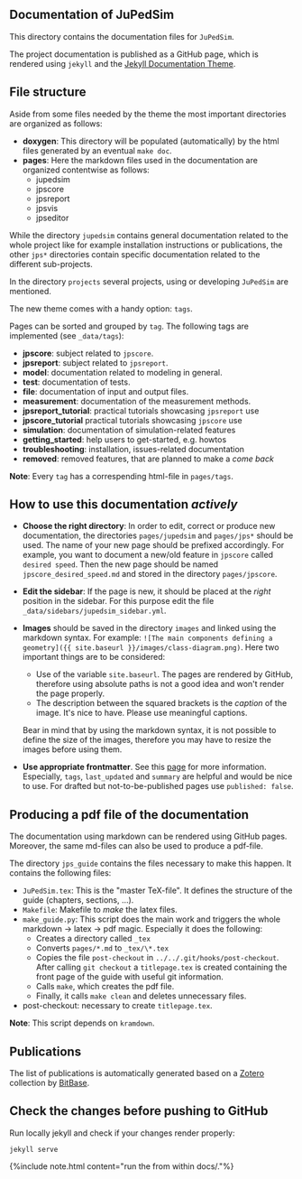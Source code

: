 ## Documentation of JuPedSim
This directory contains the documentation files for `JuPedSim`.

The project documentation is published as a GitHub page, which is rendered using `jekyll` and the [Jekyll Documentation Theme](https://idratherbewriting.com/documentation-theme-jekyll/).


## File structure

Aside from some files needed by the theme the most important directories are organized as follows:

- **doxygen**: This directory will be populated (automatically) by the html files generated by an eventual `make doc`.
- **pages**: Here the markdown files used in the documentation are organized contentwise as follows:
   - jupedsim
   - jpscore
   - jpsreport
   - jpsvis
   - jpseditor

While the directory `jupedsim` contains general documentation related to the whole project like for example installation instructions or publications,
the other `jps*` directories contain specific documentation related to the different sub-projects.

In the directory `projects` several projects, using or developing `JuPedSim` are mentioned.

The new theme comes with a handy option: `tags`.

Pages can be sorted and grouped by `tag`. The following tags are implemented (see `_data/tags`):
  - **jpscore**: subject related to `jpscore`.
  - **jpsreport**: subject related to `jpsreport`.
  - **model**: documentation related to modeling in general.
  - **test**: documentation of tests.
  - **file**: documentation of input and output files.
  - **measurement**: documentation of the measurement methods.
  - **jpsreport_tutorial**: practical tutorials showcasing `jpsreport` use
  - **jpscore_tutorial** practical tutorials showcasing `jpscore` use
  - **simulation**: documentation of simulation-related features
  - **getting_started**: help users to get-started, e.g. howtos
  - **troubleshooting**: installation, issues-related documentation
  - **removed**: removed features, that are planned to make a *come back*

**Note**: Every `tag` has a correspending html-file in `pages/tags`.

## How to use this documentation *actively*

- **Choose the right directory**: In order to edit, correct or produce new documentation,
  the directories `pages/jupedsim` and `pages/jps*` should be used. The name of your new page should be prefixed accordingly.
  For example, you want to document a new/old feature in `jpscore` called `desired speed`.
  Then the new page should be named `jpscore_desired_speed.md` and stored in the directory `pages/jpscore`.

- **Edit the sidebar**: If the page is new, it should be placed at the *right* position in the sidebar.
  For this purpose edit the file ` _data/sidebars/jupedsim_sidebar.yml`.

- **Images** should be saved in the directory `images` and linked using the markdown syntax.
  For example: `![The main components defining a geometry]({{ site.baseurl }}/images/class-diagram.png)`.
  Here two important things are to be considered:
  - Use of the variable `site.baseurl`. The pages are rendered by GitHub, therefore using absolute paths is not a good idea and won't render the page properly.
  - The description between the squared brackets is the *caption* of the image. It's nice to have. Please use meaningful captions.

  Bear in mind that by using the markdown syntax, it is not possible to define the size of the images, therefore you may have to resize the images before using them.

- **Use appropriate frontmatter**. See this [page](https://idratherbewriting.com/documentation-theme-jekyll/mydoc_pages.html) for more information.
  Especially, `tags`, `last_updated` and `summary` are helpful and would be nice to use.
  For drafted but not-to-be-published pages use `published: false`.

## Producing a pdf file of the documentation

The documentation using markdown can be rendered using GitHub pages.
Moreover, the same md-files can also be used to produce a pdf-file.

The directory `jps_guide` contains the files necessary to make this happen.
It contains the following files:

- `JuPedSim.tex`: This is the "master TeX-file". It defines the structure of the guide (chapters, sections, ...).
- `Makefile`: Makefile to *make* the latex files.
- `make_guide.py`: This script does the main work and triggers the whole markdown -> latex -> pdf magic. Especially it does the following:
  - Creates a directory called `_tex`
  - Converts `pages/*.md` to `_tex/\*.tex`
  - Copies the file `post-checkout` in  `../../.git/hooks/post-checkout`. After calling `git checkout` a `titlepage.tex` is created containing the front page of the guide with useful git information.
  - Calls `make`, which creates the pdf file.
  - Finally, it calls `make clean` and deletes unnecessary files.
- post-checkout: necessary to create `titlepage.tex`.

**Note**: This script depends on `kramdown`.

## Publications

The list of publications is automatically generated based on a [Zotero](https://www.zotero.org/jupedsim/items) collection by [BitBase](https://bibbase.org/).

## Check the changes before pushing to GitHub

Run locally jekyll and check if your changes render properly:
```
jekyll serve
```
{%include note.html content="run the from within docs/."%}
